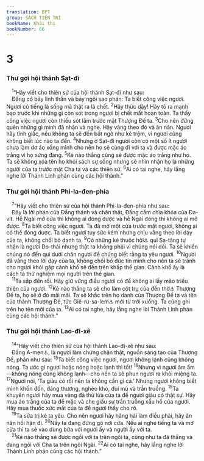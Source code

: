 ```yaml
---
translation: BPT
group: SÁCH TIÊN TRI
bookName: Khải thị 
bookNumber: 66
---
```


<div class="title"><h1>3</h1><h3>Thư gởi hội thánh Sạt-đi</h3></div>
<span class="verse kh_3_1"> <sup>1</sup>“Hãy viết cho thiên sứ của hội thánh Sạt-đi như sau:<br/> Đấng có bảy linh thần và bảy ngôi sao phán: Ta biết công việc ngươi. Ngươi có tiếng là sống mà thật ra là chết.</span>
<span class="verse kh_3_2"><sup>2</sup>Hãy thức dậy! Hãy tỏ ra mạnh bạo trước khi những gì còn sót trong ngươi bị chết mất hoàn toàn. Ta thấy công việc ngươi còn thiếu sót lắm trước mặt Thượng Đế ta.</span>
<span class="verse kh_3_3"><sup>3</sup>Cho nên đừng quên những gì mình đã nhận và nghe. Hãy vâng theo đó và ăn năn. Ngươi hãy tỉnh giấc, nếu không ta sẽ đến bất ngờ như kẻ trộm, vì ngươi cũng không biết lúc nào ta đến.</span>
<span class="verse kh_3_4"><sup>4</sup>Nhưng ở Sạt-đi ngươi còn có một số ít người chưa làm dơ áo xống mình cho nên họ sẽ cùng đi với ta và được mặc áo trắng vì họ xứng đáng.</span>
<span class="verse kh_3_5"><sup>5</sup>Kẻ nào thắng cũng sẽ được mặc áo trắng như họ. Ta sẽ không xóa tên họ khỏi sách sự sống nhưng sẽ nhìn nhận họ là những người của ta trước mặt Cha ta và các thiên sứ.</span>
<span class="verse kh_3_6"><sup>6</sup>Ai có tai nghe, hãy lắng nghe lời Thánh Linh phán cùng các hội thánh.”<br/></span>
<div class="title"><h3>Thư gởi hội thánh Phi-la-đen-phia</h3></div>
<span class="verse kh_3_7"> <sup>7</sup>“Hãy viết cho thiên sứ của hội thánh Phi-la-đen-phia như sau:<br/> Đây là lời phán của Đấng thánh và chân thật, Đấng cầm chìa khóa của Đa-vít. Hễ Ngài mở cửa thì không ai đóng được và hễ Ngài đóng thì không ai mở được.</span>
<span class="verse kh_3_8"><sup>8</sup>Ta biết công việc ngươi. Ta đã mở một cửa trước mặt ngươi, không ai có thể đóng được. Ta biết ngươi tuy sức kém nhưng chịu vâng theo lời dạy của ta, không chối bỏ danh ta.</span>
<span class="verse kh_3_9"><sup>9</sup>Có những kẻ thuộc hội<a data-toggle="tooltip" data-placement="bottom" title="Nguyên văn, “hội đường.”">⚓</a> quỉ Sa-tăng tự nhận là người Do-thái nhưng thật ra không phải vì chúng nói dối. Ta sẽ khiến chúng nó đến quì dưới chân ngươi để chúng biết rằng ta yêu ngươi.</span>
<span class="verse kh_3_10"><sup>10</sup>Ngươi đã vâng theo lời dạy của ta, không chối bỏ đức tin mình cho nên ta sẽ tránh cho ngươi khỏi gặp cảnh khổ sẽ đến trên khắp thế gian. Cảnh khổ ấy là cách ta thử nghiệm mọi người trên thế gian.<br/></span>
<span class="verse kh_3_11"> <sup>11</sup>Ta sắp đến rồi. Hãy giữ vững điều ngươi có để không ai lấy mão triều thiên của ngươi.</span>
<span class="verse kh_3_12"><sup>12</sup>Kẻ nào thắng ta sẽ cho làm cột trụ của đền thờ<a data-toggle="tooltip" data-placement="bottom" title="Nhà của Thượng Đế—nơi dân CHÚA thờ phụng và phục vụ Ngài.">⚓</a> Thượng Đế ta, họ sẽ ở đó mãi mãi. Ta sẽ khắc trên họ danh của Thượng Đế ta và tên của thành Thượng Đế, tức Giê-ru-sa-lem<a data-toggle="tooltip" data-placement="bottom" title="Thành phố thiêng liêng mà dân CHÚA cùng sống với Ngài. Xem thêm Khải 21:22.">⚓</a> mới từ trời xuống. Ta cũng ghi trên họ tên mới của ta.</span>
<span class="verse kh_3_13"><sup>13</sup>Ai có tai nghe, hãy lắng nghe lời Thánh Linh phán cùng các hội thánh.”<br/></span>
<div class="title"><h3>Thư gởi hội thánh Lao-đi-xê</h3></div>
<span class="verse kh_3_14"> <sup>14</sup>“Hãy viết cho thiên sứ của hội thánh Lao-đi-xê như sau:<br/> Đấng A-men<a data-toggle="tooltip" data-placement="bottom" title="Chỉ về Chúa Giê-xu; cũng có nghĩa là hoàn toàn đồng ý với điều người nào nói.">⚓</a>, là người làm chứng chân thật, nguồn sáng tạo của Thượng Đế, phán như sau:</span>
<span class="verse kh_3_15"><sup>15</sup>Ta biết công việc ngươi, ngươi không lạnh cũng không nóng. Ta ước gì ngươi hoặc nóng hoặc lạnh thì tốt!</span>
<span class="verse kh_3_16"><sup>16</sup>Nhưng vì ngươi âm ấm—không nóng cũng không lạnh—cho nên ta sẽ phun ngươi ra khỏi miệng ta.</span>
<span class="verse kh_3_17"><sup>17</sup>Ngươi nói, ‘Ta giàu có rồi nên ta không cần gì cả.’ Nhưng ngươi không biết mình khốn đốn, đáng thương, nghèo khó, đui mù và trần truồng.</span>
<span class="verse kh_3_18"><sup>18</sup>Ta khuyên ngươi hãy mua vàng đã thử lửa của ta để ngươi giàu có thật sự. Hãy mua áo trắng của ta để mặc và che giấu sự trần truồng xấu hổ của ngươi. Hãy mua thuốc xức mắt của ta để ngươi thấy cho rõ.<br/></span>
<span class="verse kh_3_19"> <sup>19</sup>Ta sửa trị kẻ ta yêu. Cho nên ngươi hãy hăng hái làm điều phải, hãy ăn năn hối hận đi.</span>
<span class="verse kh_3_20"><sup>20</sup>Nầy ta đang đứng gõ nơi cửa. Nếu ai nghe tiếng ta và mở cửa thì ta sẽ vào dùng bữa với người ấy và người ấy với ta.<br/></span>
<span class="verse kh_3_21"> <sup>21</sup>Kẻ nào thắng sẽ được ngồi với ta trên ngôi ta, cũng như ta đã thắng và đang ngồi với Cha ta trên ngôi Ngài.</span>
<span class="verse kh_3_22"><sup>22</sup>Ai có tai nghe, hãy lắng nghe lời Thánh Linh phán cùng các hội thánh.”<br/></span>
